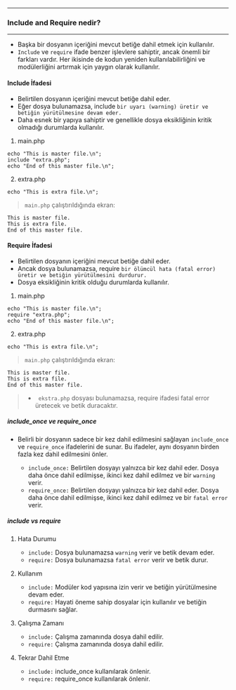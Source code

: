 ***
### Include and Require nedir?
***
+ Başka bir dosyanın içeriğini mevcut betiğe dahil etmek için kullanılır.
+ `Include` ve `require` ifade benzer işlevlere sahiptir, ancak önemli bir farkları vardır. Her ikisinde de kodun yeniden kullanılabilirliğini ve modülerliğini artırmak için yaygın olarak kullanılır.

#### Include İfadesi
+ Belirtilen dosyanın içeriğini mevcut betiğe dahil eder.
+ Eğer dosya bulunamazsa, include `bir uyarı (warning) üretir ve betiğin yürütülmesine devam eder.`
+ Daha esnek bir yapıya sahiptir ve genellikle dosya eksikliğinin kritik olmadığı durumlarda kullanılır.

1. main.php
~~~~~~~
echo "This is master file.\n";
include "extra.php";
echo "End of this master file.\n";
~~~~~~~

2. extra.php
~~~~~~~
echo "This is extra file.\n";
~~~~~~~

> `main.php` çalıştırıldığında ekran:
~~~~~~~
This is master file.
This is extra file.
End of this master file.
~~~~~~~

#### Require İfadesi
+ Belirtilen dosyanın içeriğini mevcut betiğe dahil eder.
+ Ancak dosya bulunamazsa, require `bir ölümcül hata (fatal error) üretir ve betiğin yürütülmesini durdurur.`
+ Dosya eksikliğinin kritik olduğu durumlarda kullanılır.

1. main.php
~~~~~~~
echo "This is master file.\n";
require "extra.php";
echo "End of this master file.\n";
~~~~~~~

2. extra.php
~~~~~~~
echo "This is extra file.\n";
~~~~~~~

> `main.php` çalıştırıldığında ekran:
~~~~~~~
This is master file.
This is extra file.
End of this master file.
~~~~~~~
> + ` ekstra.php` dosyası bulunamazsa, require ifadesi fatal error üretecek ve betik duracaktır.

##### include_once ve require_once
+ Belirli bir dosyanın sadece bir kez dahil edilmesini sağlayan `include_once` ve `require_once` ifadelerini de sunar. Bu ifadeler, aynı dosyanın birden fazla kez dahil edilmesini önler.
  
  - `include_once:` Belirtilen dosyayı yalnızca bir kez dahil eder. Dosya daha önce dahil edilmişse, ikinci kez dahil edilmez ve bir `warning` verir. 
  - `require_once:` Belirtilen dosyayı yalnızca bir kez dahil eder. Dosya daha önce dahil edilmişse, ikinci kez dahil edilmez ve bir `fatal error` verir.

##### include vs require
1. Hata Durumu
   - `include:` Dosya bulunamazsa `warning` verir ve betik devam eder.
   - `require:` Dosya bulunamazsa `fatal error` verir ve betik durur.
     
2. Kullanım
   - `include:` Modüler kod yapısına izin verir ve betiğin yürütülmesine devam eder.
   - `require:` Hayati öneme sahip dosyalar için kullanılır ve betiğin durmasını sağlar.
     
3. Çalışma Zamanı
   - `include:` Çalışma zamanında dosya dahil edilir.
   - `require:` Çalışma zamanında dosya dahil edilir.

4. Tekrar Dahil Etme
   - `include:` include_once kullanılarak önlenir.
   - `require:` require_once kullanılarak önlenir.

